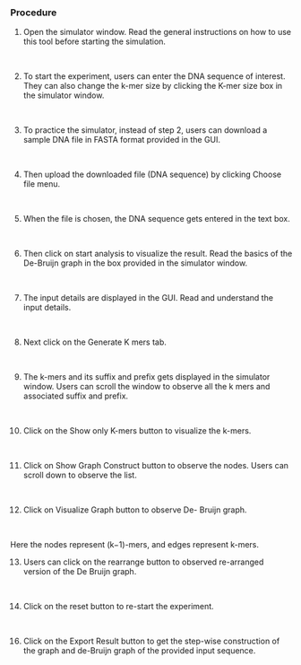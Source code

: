 ### Procedure

1. Open the simulator window. Read the general instructions on how to use this tool before starting the simulation. 
<img src="images/p1.jpg" title="" />
&nbsp;

 

2. To start the experiment, users can enter the DNA sequence of interest. They can also change the k-mer size by clicking the K-mer size box in the simulator window.
<img src="images/p2.jpg" title="" />
&nbsp;


 
3. To practice the simulator, instead of step 2, users can download a sample DNA file in FASTA format provided in the GUI. 
<img src="images/p3.jpg" title="" />
&nbsp;


 
4. Then upload the downloaded file (DNA sequence) by clicking Choose file menu. 
<img src="images/p4.jpg" title="" />
&nbsp;
 


5. When the file is chosen, the DNA sequence gets entered in the text box.
<img src="images/p5.jpg" title="" />
&nbsp;


 
6. Then click on start analysis to visualize the result. Read the basics of the De-Bruijn graph in the box provided in the simulator window. 
<img src="images/p6.jpg" title="" />
&nbsp;

 
7. The input details are displayed in the GUI. Read and understand the input details.
<img src="images/p7.jpg" title="" />
&nbsp;


 
8. Next click on the Generate K mers tab.
<img src="images/p8.jpg" title="" />
&nbsp;


 
9. The k-mers and its suffix and prefix gets displayed in the simulator window. Users can scroll the window to observe all the k mers and associated suffix and prefix. 
<img src="images/p9.jpg" title="" />
&nbsp;

 

10. Click on the Show only K-mers button to visualize the k-mers.
<img src="images/p10.jpg" title="" />
&nbsp;

 

11.	Click on Show Graph Construct button to observe the nodes. Users can scroll down to observe the list.
<img src="images/p11.jpg" title="" />
&nbsp;

 

12.	Click on Visualize Graph button to observe De- Bruijn graph.
<img src="images/p12.jpg" title="" />
&nbsp;


 
Here the nodes represent (k−1)-mers, and edges represent k-mers. 
<img src="images/p13.jpg" title="" />
&nbsp;



13.	Users can click on the rearrange button to observed re-arranged version of the De Bruijn graph.
<img src="images/p14.jpg" title="" />
&nbsp;


 
14.	Click on the reset button to re-start the experiment.
<img src="images/p15.jpg" title="" />
&nbsp;

16.	Click on the Export Result button to get the step-wise construction of the graph and de-Bruijn graph of the provided input sequence. 

